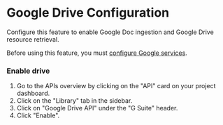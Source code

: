 # Google Drive Configuration

Configure this feature to enable Google Doc ingestion and Google Drive resource retrieval.

Before using this feature, you must [configure Google services](README.md).

### Enable drive

1. Go to the APIs overview by clicking on the "API" card on your project dashboard.
2. Click on the "Library" tab in the sidebar.
3. Click on "Google Drive API" under the "G Suite" header.
4. Click "Enable".